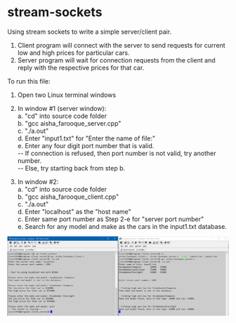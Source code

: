 # stream-sockets
Using stream sockets to write a simple server/client pair.

1. Client program will connect with the server to send requests for current low and high prices for particular cars.
2. Server program will wait for connection requests from the client and reply with the respective prices for that car.

To run this file:
1. Open two Linux terminal windows
2. In window #1 (server window):<br/>
  a. "cd" into source code folder<br/>
  b. "gcc aisha_farooque_server.cpp"<br/>
  c. "./a.out"<br/>
  d. Enter "input1.txt" for "Enter the name of file:"<br/>
  e. Enter any four digit port number that is valid. <br/>
  -- If connection is refused, then port number is not valid, try another number.<br/>
  -- Else, try starting back from step b.<br/>
 
 3. In window #2:<br/>
  a. "cd" into source code folder<br/>
  b. "gcc aisha_farooque_client.cpp"<br/>
  c. "./a.out"<br/>
  d. Enter "localhost" as the "host name"<br/>
  c. Enter same port number as Step 2-e for "server port number"<br/>
  e. Search for any model and make as the cars in the input1.txt database.<br/>

![demo](demo/media.png)

